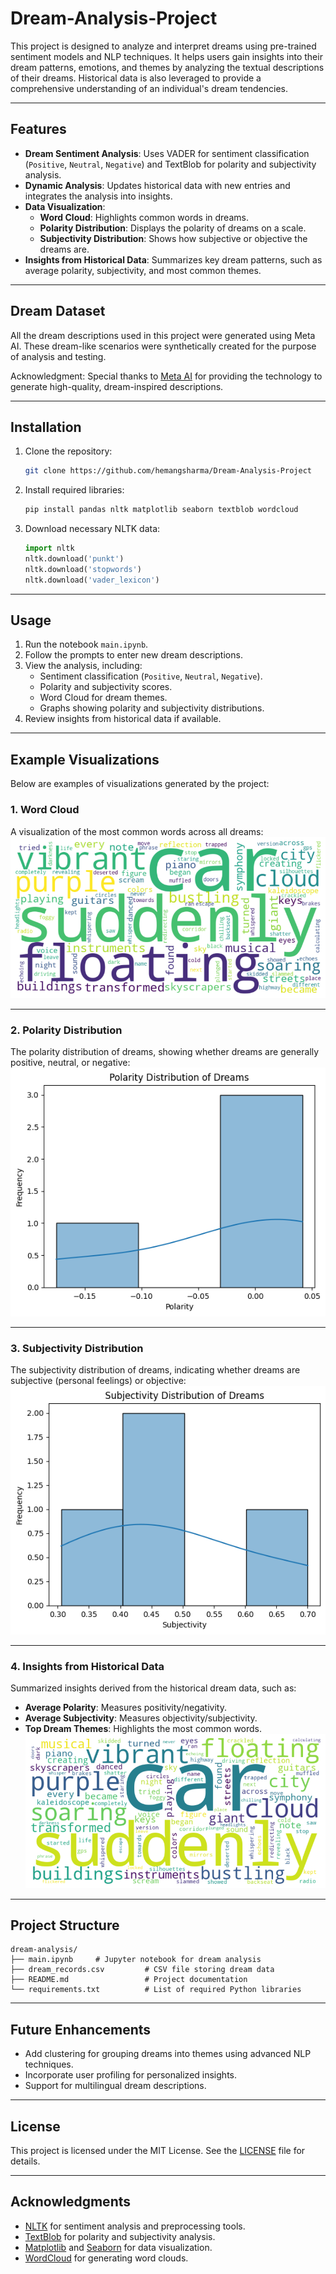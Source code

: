 # Dream-Analysis-Project


This project is designed to analyze and interpret dreams using pre-trained sentiment models and NLP techniques. It helps users gain insights into their dream patterns, emotions, and themes by analyzing the textual descriptions of their dreams. Historical data is also leveraged to provide a comprehensive understanding of an individual's dream tendencies.

---

## **Features**
- **Dream Sentiment Analysis**: Uses VADER for sentiment classification (`Positive`, `Neutral`, `Negative`) and TextBlob for polarity and subjectivity analysis.
- **Dynamic Analysis**: Updates historical data with new entries and integrates the analysis into insights.
- **Data Visualization**:
  - **Word Cloud**: Highlights common words in dreams.
  - **Polarity Distribution**: Displays the polarity of dreams on a scale.
  - **Subjectivity Distribution**: Shows how subjective or objective the dreams are.
- **Insights from Historical Data**: Summarizes key dream patterns, such as average polarity, subjectivity, and most common themes.

---

## **Dream Dataset**

All the dream descriptions used in this project were generated using Meta AI. These dream-like scenarios were synthetically created for the purpose of analysis and testing.

Acknowledgment: Special thanks to <a href="http://meta.ai">Meta AI</a> for providing the technology to generate high-quality, dream-inspired descriptions.

---
## **Installation**

1. Clone the repository:
   ```bash
   git clone https://github.com/hemangsharma/Dream-Analysis-Project
   ```
2. Install required libraries:
   ```bash
   pip install pandas nltk matplotlib seaborn textblob wordcloud
   ```
3. Download necessary NLTK data:
   ```python
   import nltk
   nltk.download('punkt')
   nltk.download('stopwords')
   nltk.download('vader_lexicon')
   ```

---

## **Usage**

1. Run the notebook `main.ipynb`.
2. Follow the prompts to enter new dream descriptions.
3. View the analysis, including:
   - Sentiment classification (`Positive`, `Neutral`, `Negative`).
   - Polarity and subjectivity scores.
   - Word Cloud for dream themes.
   - Graphs showing polarity and subjectivity distributions.
4. Review insights from historical data if available.

---

## **Example Visualizations**

Below are examples of visualizations generated by the project:

### **1. Word Cloud**
A visualization of the most common words across all dreams:<br>
![Word Cloud](screenshots/output.png)

---

### **2. Polarity Distribution**
The polarity distribution of dreams, showing whether dreams are generally positive, neutral, or negative:<br>
![Polarity Distribution](screenshots/output2.png)

---

### **3. Subjectivity Distribution**
The subjectivity distribution of dreams, indicating whether dreams are subjective (personal feelings) or objective:<br>
![Subjectivity Distribution](screenshots/output4.png)

---

### **4. Insights from Historical Data**
Summarized insights derived from the historical dream data, such as:
- **Average Polarity**: Measures positivity/negativity.
- **Average Subjectivity**: Measures objectivity/subjectivity.
- **Top Dream Themes**: Highlights the most common words.<br>
![Subjectivity Distribution](screenshots/output3.png)

---

## **Project Structure**
```
dream-analysis/
├── main.ipynb     # Jupyter notebook for dream analysis
├── dream_records.csv         # CSV file storing dream data
├── README.md                 # Project documentation
└── requirements.txt          # List of required Python libraries
```

---

## **Future Enhancements**
- Add clustering for grouping dreams into themes using advanced NLP techniques.
- Incorporate user profiling for personalized insights.
- Support for multilingual dream descriptions.

---

## **License**
This project is licensed under the MIT License. See the [LICENSE](LICENSE) file for details.

---

## **Acknowledgments**
- [NLTK](https://www.nltk.org/) for sentiment analysis and preprocessing tools.
- [TextBlob](https://textblob.readthedocs.io/en/dev/) for polarity and subjectivity analysis.
- [Matplotlib](https://matplotlib.org/) and [Seaborn](https://seaborn.pydata.org/) for data visualization.
- [WordCloud](https://github.com/amueller/word_cloud) for generating word clouds.